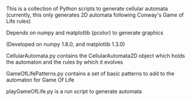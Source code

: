 This is a collection of Python scripts to generate cellular automata
(currently, this only generates 2D automata following Conway's Game of Life rules)

Depends on numpy and matplotlib (pcolor) to generate graphics

(Developed on numpy 1.8.0, and matplotlib 1.3.0)

CellularAutomata.py contains the CellularAutomata2D object which holds the automaton
and the rules by which it evolves

GameOfLifePatterns.py contains a set of basic patterns to add to the automaton for
Game Of Life

playGameOfLife.py is a run script to generate automata

